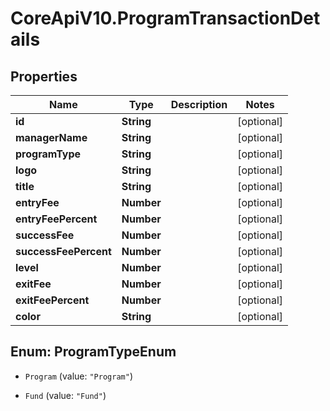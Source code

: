# CoreApiV10.ProgramTransactionDetails

## Properties
Name | Type | Description | Notes
------------ | ------------- | ------------- | -------------
**id** | **String** |  | [optional] 
**managerName** | **String** |  | [optional] 
**programType** | **String** |  | [optional] 
**logo** | **String** |  | [optional] 
**title** | **String** |  | [optional] 
**entryFee** | **Number** |  | [optional] 
**entryFeePercent** | **Number** |  | [optional] 
**successFee** | **Number** |  | [optional] 
**successFeePercent** | **Number** |  | [optional] 
**level** | **Number** |  | [optional] 
**exitFee** | **Number** |  | [optional] 
**exitFeePercent** | **Number** |  | [optional] 
**color** | **String** |  | [optional] 


<a name="ProgramTypeEnum"></a>
## Enum: ProgramTypeEnum


* `Program` (value: `"Program"`)

* `Fund` (value: `"Fund"`)




